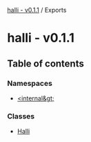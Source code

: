 [halli - v0.1.1](README.md) / Exports

# halli - v0.1.1

## Table of contents

### Namespaces

- [&lt;internal\&gt;](modules/internal_.md)

### Classes

- [Halli](classes/Halli.md)
